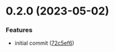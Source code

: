 # 0.2.0 (2023-05-02)


### Features

* initial commit ([72c5ef6](https://github.com/ChecksumDev/BLStatus/commit/72c5ef69b0420e2d09ffa6b9fda92f8f0abd7dcc))



